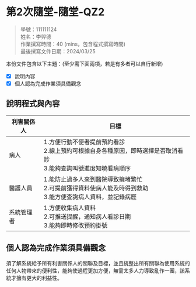 # 第2次隨堂-隨堂-QZ2
>
>學號：111111124
><br />
>姓名：李羿德
><br />
>作業撰寫時間：40 (mins，包含程式撰寫時間)
><br />
>最後撰寫文件日期：2024/03/25
>

本份文件包含以下主題：(至少需下面兩項，若是有多者可以自行新增)
- [x] 說明內容
- [x] 個人認為完成作業須具備觀念

## 說明程式與內容

|  利害關係人 | 目標  |
|  ----  | ----  |
| 病人 | 1.方便行動不便者提前預約看診<br/> 2.線上預約可根據自身各種原因，即時選擇是否取消看診<br/> 3.能夠查詢叫號進度知曉看病順序 |
| 醫護人員 | 1.能防止過多人來到醫院導致擁堵繁忙<br/> 2.可提前獲得資料使病人能及時得到救助<br/> 3.能方便查詢病人資料，並記錄病歷 |
| 系統管理者 | 1.方便收集病人資料<br/> 2.可推送提醒，通知病人看診日期<br/> 3.能夠即時修改預約掛號 |

## 個人認為完成作業須具備觀念

須了解系統給予所有利害關係人的關聯及目標，並且統整出所有關聯為使用系統的任何人物帶來的便利性，能夠使過程更加方便，無需太多人力導致亂作一團，該系統才擁有更大的利益性。